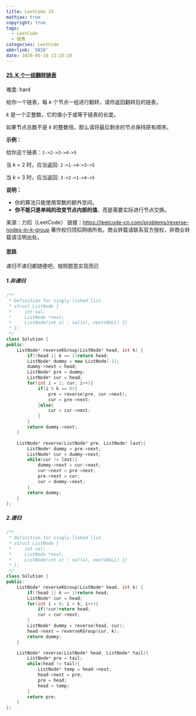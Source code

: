 ```yaml
---
title: LeetCode 25
mathjax: true
copyright: true
tags:
  - LeetCode
  - 链表
categories: LeetCode
abbrlink: '9828'
date: 2020-05-16 13:25:28
---
```


#### [25. K 个一组翻转链表](https://leetcode-cn.com/problems/reverse-nodes-in-k-group/)

难度: hard

给你一个链表，每 *k* 个节点一组进行翻转，请你返回翻转后的链表。

*k* 是一个正整数，它的值小于或等于链表的长度。

如果节点总数不是 *k* 的整数倍，那么请将最后剩余的节点保持原有顺序。

**示例：**

给你这个链表：`1->2->3->4->5`

当 *k* = 2 时，应当返回: `2->1->4->3->5`

当 *k* = 3 时，应当返回: `3->2->1->4->5`

**说明：**

- 你的算法只能使用常数的额外空间。
- **你不能只是单纯的改变节点内部的值**，而是需要实际进行节点交换。

<!--more-->

来源：力扣（LeetCode）
链接：https://leetcode-cn.com/problems/reverse-nodes-in-k-group
著作权归领扣网络所有。商业转载请联系官方授权，非商业转载请注明出处。

#### 思路

递归不递归都随便吧，按照题意实现而已

##### 1.非递归

```c++
/**
 * Definition for singly-linked list.
 * struct ListNode {
 *     int val;
 *     ListNode *next;
 *     ListNode(int x) : val(x), next(NULL) {}
 * };
 */
class Solution {
public:
    ListNode* reverseKGroup(ListNode* head, int k) {
        if(!head || k == 1)return head;
        ListNode* dummy = new ListNode(-1);
        dummy->next = head;
        ListNode* pre = dummy;
        ListNode* cur = head;
        for(int i = 1; cur; i++){
            if(i % k == 0){
                pre = reverse(pre, cur->next);
                cur = pre->next;
            }else{
                cur = cur->next;
            }
        }
        return dummy->next;    
    }

    ListNode* reverse(ListNode* pre, ListNode* last){
        ListNode* dummy = pre->next;
        ListNode* cur = dummy->next;
        while(cur != last){
            dummy->next = cur->next;
            cur->next = pre->next;
            pre->next = cur;
            cur = dummy->next;
        }
        return dummy;
    }
};
```

##### 2.递归

```c++
/**
 * Definition for singly-linked list.
 * struct ListNode {
 *     int val;
 *     ListNode *next;
 *     ListNode(int x) : val(x), next(NULL) {}
 * };
 */
class Solution {
public:
    ListNode* reverseKGroup(ListNode* head, int k) {
        if(!head || k == 1)return head;
        ListNode* cur = head;
        for(int i = 0; i < k; i++){
            if(!cur)return head;
            cur = cur->next;
        }
        ListNode* dummy = reverse(head, cur);
        head->next = reverseKGroup(cur, k);
        return dummy;
    }

    ListNode* reverse(ListNode* head, ListNode* tail){
        ListNode* pre = tail;
        while(head != tail){
            ListNode* temp = head->next;
            head->next = pre;
            pre = head;
            head = temp;
        }
        return pre;
    }
};
```



